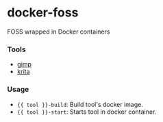 # docker-foss
FOSS wrapped in Docker containers

### Tools
* [gimp](https://www.gimp.org/)
* [krita](https://krita.org/en/)

### Usage
* `{{ tool }}-build`: Build tool's docker image.
* `{{ tool }}-start`: Starts tool in docker container.
